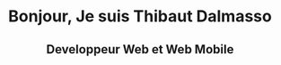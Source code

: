 <center>
  
<h1 align="center">Bonjour, Je suis Thibaut Dalmasso</h1>
  
<h2 style="margin-bottom:0.5rem;">Developpeur Web et Web Mobile</h2>
  
</center>
